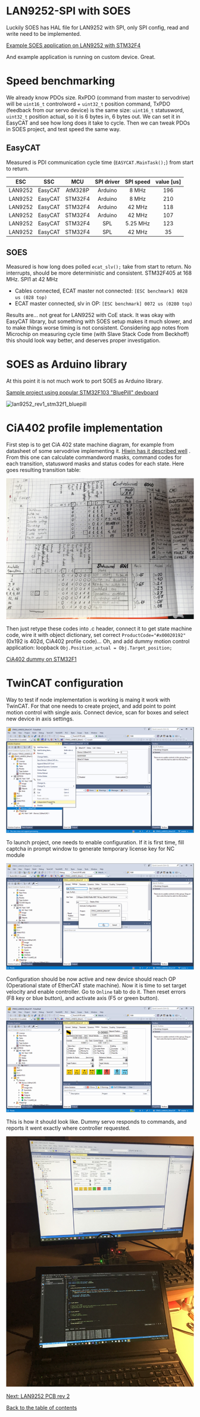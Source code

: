 # LAN9252-SPI with SOES

Luckily SOES has HAL file for LAN9252 with SPI, only SPI config, read and write need to be implemented.

[Example SOES application on LAN9252 with STM32F4](https://github.com/kubabuda/ecat_servo/blob/master/examples/SOES_LAN9252)

And example application is running on custom device. Great.

# Speed benchmarking

We already know PDOs size. RxPDO (command from master to servodrive) will be `uint16_t` controlword + `uint32_t` position command, TxPDO (feedback from our servo device) is the same size: `uint16_t` statusword, `uint32_t` position actual, so it is 6 bytes in, 6 bytes out. We can set it in EasyCAT and see how long does it take to cycle. Then we can tweak PDOs in SOES project, and test speed the same way.

## EasyCAT

Measured is PDI communication cycle time (`EASYCAT.MainTask();`) from start to return.

| ESC     | SSC       | MCU     | SPI driver | SPI speed | value [us] |
| ------- | --------- |:-------:|:----------:|:---------:|:----------:|
| LAN9252 | EasyCAT   | AtM328P |  Arduino   | 8 MHz     | 196        |
| LAN9252 | EasyCAT   | STM32F4 |  Arduino   | 8 MHz     | 210        |
| LAN9252 | EasyCAT   | STM32F4 |  Arduino   | 42 MHz    | 118        |
| LAN9252 | EasyCAT   | STM32F4 |  Arduino   | 42 MHz    | 107        |
| LAN9252 | EasyCAT   | STM32F4 |  SPL       | 5.25 MHz  | 123        |
| LAN9252 | EasyCAT   | STM32F4 |  SPL       | 42 MHz    | 35         |

## SOES

Measured is how long does polled `ecat_slv();` take from start to return. No interrupts, should be more deterministic and consistent. STM32F405 at 168 MHz. SPI1 at 42 MHz

- Cables connected, ECAT master not connected: `[ESC benchmark] 0028 us (028 top)`
- ECAT master connected, slv in OP: `[ESC benchmark] 0072 us (0280 top)`


Results are... not great for LAN9252 with CoE stack. It was okay with EasyCAT library, but something with SOES setup makes it much slower, and to make things worse timing is not consistent. Considering app notes from Microchip on measuring cycle time (with Slave Stack Code from Beckhoff) this should look way better, and deserves proper investigation.

# SOES as Arduino library

At this point it is not much work to port SOES as Arduino library.

[Sample project using popular STM32F103 "BluePill" devboard](https://github.com/kubabuda/ecat_servo/blob/master/examples/SOES_arduino)

![lan9252_rev1_stm32f1_bluepill](img/lan9252_rev1_stm32f1_bluepill.jpg "STM32F103 BluePill with LAN9252")

# CiA402 profile implementation

First step is to get CiA 402 state machine diagram, for example from datasheet of some servodrive implementing it. [Hiwin has it described well](https://hiwin.us/wp-content/uploads/ethercat_drive_user_guide.pdf) . From this one can calculate commandword masks, command codes for each transition, statusword masks and status codes for each state. Here goes resulting transition table:

![cia402_transition_table](img/cia402_transition_table.jpg "CiA402 transition table")

Then just retype these codes into .c header, connect it to get state machine code, wire it with object dictionary, set correct `ProductCode="#x00020192"` (0x192 is 402d, CiA402 profile code)... Oh, and add dummy motion control application: loopback `Obj.Position_actual = Obj.Target_position;`

[CiA402 dummy on STM32F1](https://github.com/kubabuda/ecat_servo/blob/master/examples/SOES_arduino)

# TwinCAT configuration

Way to test if node implementation is working is maing it work with TwinCAT. For that one needs to create project, and add point to point motion control with single axis. Connect device, scan for boxes and select new device in axis settings.

![twincat_add_axis](img/twincat_add_axis.gif "Add new CiA402 axis in TwinCAT")

To launch project, one needs to enable configuration. If it is first time, fill captcha in prompt window to generate temporary license key for NC module

![twincat_enable_configuration](img/twincat_enable_configuration.gif "Activate project with NC motion control in TwinCAT")

Configuration should be now active and new device should reach OP (Operational state of EtherCAT state machine). Now it is time to set target velocity and enable controller. Go to `Online` tab to do it. Then reset errors (F8 key or blue button), and activate axis (F5 or green button). 

![twincat_activate_axis](img/twincat_activate_axis.gif "Activate CiA402 axis in TwinCAT and test position setting")

This is how it should look like. Dummy servo responds to commands, and reports it went exactly where controller requested.

![cia402dummytwincat](img/cia402dummytwincat.jpg "CiA402 loopback dummy works under TwinCAT")

[Next: LAN9252 PCB rev 2](https://kubabuda.github.io/ecat_servo/005-lan9252-rev2)

[Back to the table of contents](https://kubabuda.github.io/ecat_servo)

